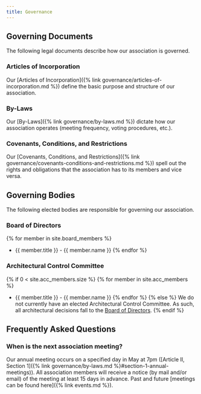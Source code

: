 ```yaml
---
title: Governance
---
```


## Governing Documents

The following legal documents describe how our association is governed.

### Articles of Incorporation

Our [Articles of Incorporation]({% link governance/articles-of-incorporation.md %}) define the basic purpose and structure of our association.

### By-Laws

Our [By-Laws]({% link governance/by-laws.md %}) dictate how our association operates (meeting frequency, voting procedures, etc.).

### Covenants, Conditions, and Restrictions

Our [Covenants, Conditions, and Restrictions]({% link governance/covenants-conditions-and-restrictions.md %}) spell out the rights and obligations that the association has to its members and vice versa.

## Governing Bodies

The following elected bodies are responsible for governing our association.

### Board of Directors

{% for member in site.board_members %}
* {{ member.title }} - {{ member.name }} {% endfor %}

### Architectural Control Committee

{% if 0 < site.acc_members.size %}
  {% for member in site.acc_members %}
* {{ member.title }} - {{ member.name }} {% endfor %}
{% else %}
We do not currently have an elected Architectural Control Committee. As such, all architectural decisions fall to the [Board of Directors](#board-of-directors).
{% endif %}

## Frequently Asked Questions

### When is the next association meeting?

Our annual meeting occurs on a specified day in May at 7pm ([Article II, Section 1]({% link governance/by-laws.md %}#section-1-annual-meetings)). All association members will receive a notice (by mail and/or email) of the meeting at least 15 days in advance. Past and future [meetings can be found here]({% link events.md %}).
